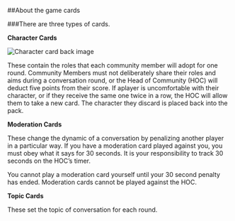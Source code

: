 ##About the game cards

###There are three types of cards.

**Character Cards**

![Character card back image](https://coralproject.net/wp-content/uploads/2015/12/Character-Back-B.png)

These contain the roles that each community member will adopt for one round. 
Community Members must not deliberately share their roles and aims during a conversation round, or the Head of Community (HOC) will deduct five points from their score. If aplayer is uncomfortable with their character, or if they receive the same one twice in a row, the HOC will allow them to take a new card. The character they discard is placed back into the pack.

**Moderation Cards**

These change the dynamic of a conversation by penalizing another player in a particular way. 
If you have a moderation card played against you, you must obey what it says for 30 seconds. 
It is your responsibility to track 30 seconds on the HOC’s timer. 

You cannot play a moderation card yourself until your 30 second penalty has ended. 
Moderation cards cannot be played against the HOC.

**Topic Cards**

These set the topic of conversation for each round.
